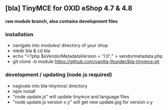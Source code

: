 ## [bla] TinyMCE for OXID eShop 4.7 & 4.8
#### raw module branch, also contains development files

### installation
* navigate into modules/ directory of your shop
* mkdir bla & cd bla
* echo "<?php \$sVendorMetadataVersion = '1.0';" > vendormetadata.php
* git clone -b module https://github.com/vanilla-thunder/bla-tinymce.git


### development / updating (node.js required)
* nagivate into bla-tinymce/ directory
* npm install
* "node update.js" will update tinymce and language files
* "node update.js version x.y" will get new update.jpg for version x.y
